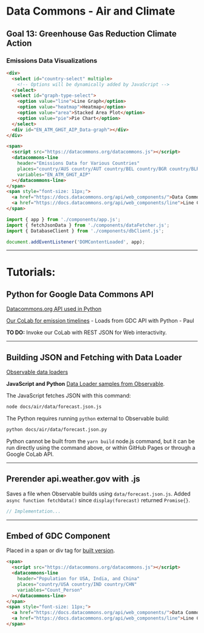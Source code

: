 
# Data Commons - Air and Climate

## Goal 13: Greenhouse Gas Reduction Climate Action

### Emissions Data Visualizations

```html
<div>
  <select id="country-select" multiple>
    <!-- Options will be dynamically added by JavaScript -->
  </select>
  <select id="graph-type-select">
    <option value="line">Line Graph</option>
    <option value="heatmap">Heatmap</option>
    <option value="area">Stacked Area Plot</option>
    <option value="pie">Pie Chart</option>
  </select>
  <div id="EN_ATM_GHGT_AIP_Data-graph"></div>
</div>
```

```html
<span>
  <script src="https://datacommons.org/datacommons.js"></script>
  <datacommons-line
    header="Emissions Data for Various Countries"
    places="country/AUS country/AUT country/BEL country/BGR country/BLR country/CAN country/CHE country/CYP country/CZE country/DEU country/DNK country/ESP country/EST country/FIN country/FRA country/GBR country/GRC country/HRV country/HUN country/IRL country/ISL country/ITA country/JPN country/LIE country/LTU country/LUX country/LVA country/MCO country/MLT country/NLD country/NOR country/NZL country/POL country/PRT country/ROU country/RUS country/SVK country/SVN country/SWE country/TUR country/UKR country/USA"
    variables="EN_ATM_GHGT_AIP"
  ></datacommons-line>
</span>
<span style="font-size: 11px;">
  <a href="https://docs.datacommons.org/api/web_components/">Data Commons Web Components</a> - 
  <a href="https://docs.datacommons.org/api/web_components/line">Line Chart Web Component</a>
</span>


```

```js
import { app } from './components/app.js'; 
import { fetchJsonData } from './components/dataFetcher.js';
import { DatabaseClient } from './components/dbClient.js';

document.addEventListener('DOMContentLoaded', app);
```

---

# Tutorials:

## Python for Google Data Commons API

[Datacommons.org API used in Python](https://docs.datacommons.org/api/python/)

[Our CoLab for emission timelines](https://colab.research.google.com/drive/1mZC2Pn4oKau9Sz1Q16_qnOK7Tai09uEo#scrollTo=2gMBtmu1MGfq&line=19&uniqifier=1) - Loads from GDC API with Python - Paul

**TO DO:** Invoke our CoLab with REST JSON for Web interactivity.

---

## Building JSON and Fetching with Data Loader

[Observable data loaders](https://observablehq.com/framework/loaders) 

**JavaScript and Python** [Data Loader samples from Observable](https://observablehq.com/framework/getting-started#next-steps).

The JavaScript fetches JSON with this command:

```bash
node docs/air/data/forecast.json.js
```

The Python requires running `python` external to Observable build:

```bash
python docs/air/data/forecast.json.py
```

Python cannot be built from the `yarn build` node.js command, but it can be run directly using the command above, or within GitHub Pages or through a Google CoLab API.

---

## Prerender api.weather.gov with .js

Saves a file when Observable builds using `data/forecast.json.js`. Added `async function fetchData()` since `display(forecast)` returned `Promise{}`.

```js
// Implementation...
```

---

## Embed of GDC Component

Placed in a span or div tag for [built version](../../dist/air/).

```html
<span>
  <script src="https://datacommons.org/datacommons.js"></script>
  <datacommons-line
    header="Population for USA, India, and China"
    places="country/USA country/IND country/CHN"
    variables="Count_Person"
  ></datacommons-line>
</span>
<span style="font-size: 11px;">
  <a href="https://docs.datacommons.org/api/web_components/">Data Commons Web Components</a> - 
  <a href="https://docs.datacommons.org/api/web_components/line">Line Chart Web Component</a>
</span>
```

````
